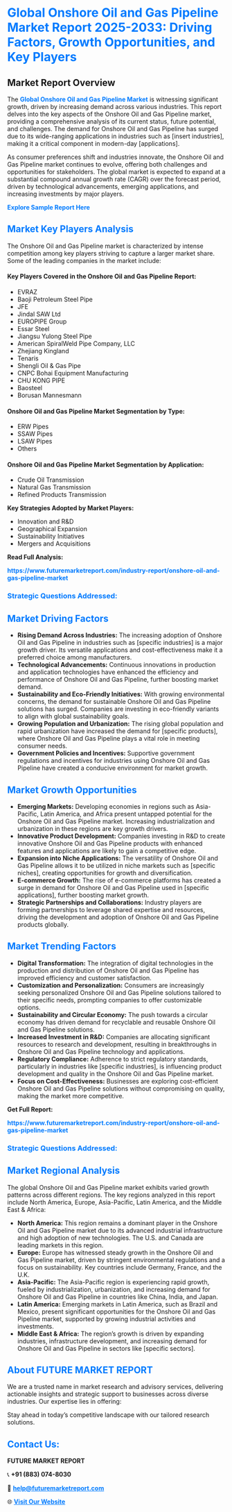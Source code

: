 <h1 style="color: #007BFF;">Global Onshore Oil and Gas Pipeline Market Report 2025-2033: Driving Factors, Growth Opportunities, and Key Players</h1>

<section id="overview">
<h2>Market Report Overview</h2>
<p>The <a href="https://www.futuremarketreport.com/industry-report/onshore-oil-and-gas-pipeline-market" style="color: #007BFF; text-decoration: none;"><strong>Global Onshore Oil and Gas Pipeline Market</strong></a> is witnessing significant growth, driven by increasing demand across various industries. This report delves into the key aspects of the Onshore Oil and Gas Pipeline market, providing a comprehensive analysis of its current status, future potential, and challenges. The demand for Onshore Oil and Gas Pipeline has surged due to its wide-ranging applications in industries such as [insert industries], making it a critical component in modern-day [applications].</p>
<p>As consumer preferences shift and industries innovate, the Onshore Oil and Gas Pipeline market continues to evolve, offering both challenges and opportunities for stakeholders. The global market is expected to expand at a substantial compound annual growth rate (CAGR) over the forecast period, driven by technological advancements, emerging applications, and increasing investments by major players.</p>
</section>

<section id="overview">
<p><a href="https://www.futuremarketreport.com/request-sample/reportId=57097" style="color: #007BFF; text-decoration: none;"><strong>Explore Sample Report Here</strong></a></p>
</section>

<section id="key-players">
<h2 style="color: #007BFF;">Market Key Players Analysis</h2>
<p>The Onshore Oil and Gas Pipeline market is characterized by intense competition among key players striving to capture a larger market share. Some of the leading companies in the market include:</p>
<h4>Key Players Covered in the Onshore Oil and Gas Pipeline Report:</h4>
<ul><li>EVRAZ</li><li>Baoji Petroleum Steel Pipe</li><li>JFE</li><li>Jindal SAW Ltd</li><li>EUROPIPE Group</li><li>Essar Steel</li><li>Jiangsu Yulong Steel Pipe</li><li>American SpiralWeld Pipe Company, LLC</li><li>Zhejiang Kingland</li><li>Tenaris</li><li>Shengli Oil &amp; Gas Pipe</li><li>CNPC Bohai Equipment Manufacturing</li><li>CHU KONG PIPE</li><li>Baosteel</li><li>Borusan Mannesmann</li></ul>
<h4>Onshore Oil and Gas Pipeline Market Segmentation by Type:</h4>
<ul><li>ERW Pipes</li><li>SSAW Pipes</li><li>LSAW Pipes</li><li>Others</li></ul>

<h4>Onshore Oil and Gas Pipeline Market Segmentation by Application:</h4>
<ul><li>Crude Oil Transmission</li><li>Natural Gas Transmission</li><li>Refined Products Transmission</li></ul>
<p><strong>Key Strategies Adopted by Market Players:</strong></p>
<ul>
<li>Innovation and R&D</li>
<li>Geographical Expansion</li>
<li>Sustainability Initiatives</li>
<li>Mergers and Acquisitions</li>
</ul>
</section>

<section>
<p><strong>Read Full Analysis: </strong></p><a href="https://www.futuremarketreport.com/industry-report/onshore-oil-and-gas-pipeline-market" style="color: #007BFF; text-decoration: none;"><strong>https://www.futuremarketreport.com/industry-report/onshore-oil-and-gas-pipeline-market</strong></a>
<h3 style="color: #007BFF;">Strategic Questions Addressed:</h3>
</section>

<section id="driving-factors">
<h2 style="color: #007BFF;">Market Driving Factors</h2>
<ul>
<li><strong>Rising Demand Across Industries:</strong> The increasing adoption of Onshore Oil and Gas Pipeline in industries such as [specific industries] is a major growth driver. Its versatile applications and cost-effectiveness make it a preferred choice among manufacturers.</li>
<li><strong>Technological Advancements:</strong> Continuous innovations in production and application technologies have enhanced the efficiency and performance of Onshore Oil and Gas Pipeline, further boosting market demand.</li>
<li><strong>Sustainability and Eco-Friendly Initiatives:</strong> With growing environmental concerns, the demand for sustainable Onshore Oil and Gas Pipeline solutions has surged. Companies are investing in eco-friendly variants to align with global sustainability goals.</li>
<li><strong>Growing Population and Urbanization:</strong> The rising global population and rapid urbanization have increased the demand for [specific products], where Onshore Oil and Gas Pipeline plays a vital role in meeting consumer needs.</li>
<li><strong>Government Policies and Incentives:</strong> Supportive government regulations and incentives for industries using Onshore Oil and Gas Pipeline have created a conducive environment for market growth.</li>
</ul>
</section>

<section id="growth-opportunities">
<h2 style="color: #007BFF;">Market Growth Opportunities</h2>
<ul>
<li><strong>Emerging Markets:</strong> Developing economies in regions such as Asia-Pacific, Latin America, and Africa present untapped potential for the Onshore Oil and Gas Pipeline market. Increasing industrialization and urbanization in these regions are key growth drivers.</li>
<li><strong>Innovative Product Development:</strong> Companies investing in R&D to create innovative Onshore Oil and Gas Pipeline products with enhanced features and applications are likely to gain a competitive edge.</li>
<li><strong>Expansion into Niche Applications:</strong> The versatility of Onshore Oil and Gas Pipeline allows it to be utilized in niche markets such as [specific niches], creating opportunities for growth and diversification.</li>
<li><strong>E-commerce Growth:</strong> The rise of e-commerce platforms has created a surge in demand for Onshore Oil and Gas Pipeline used in [specific applications], further boosting market growth.</li>
<li><strong>Strategic Partnerships and Collaborations:</strong> Industry players are forming partnerships to leverage shared expertise and resources, driving the development and adoption of Onshore Oil and Gas Pipeline products globally.</li>
</ul>
</section>

<section id="trending-factors">
<h2 style="color: #007BFF;">Market Trending Factors</h2>
<ul>
<li><strong>Digital Transformation:</strong> The integration of digital technologies in the production and distribution of Onshore Oil and Gas Pipeline has improved efficiency and customer satisfaction.</li>
<li><strong>Customization and Personalization:</strong> Consumers are increasingly seeking personalized Onshore Oil and Gas Pipeline solutions tailored to their specific needs, prompting companies to offer customizable options.</li>
<li><strong>Sustainability and Circular Economy:</strong> The push towards a circular economy has driven demand for recyclable and reusable Onshore Oil and Gas Pipeline solutions.</li>
<li><strong>Increased Investment in R&D:</strong> Companies are allocating significant resources to research and development, resulting in breakthroughs in Onshore Oil and Gas Pipeline technology and applications.</li>
<li><strong>Regulatory Compliance:</strong> Adherence to strict regulatory standards, particularly in industries like [specific industries], is influencing product development and quality in the Onshore Oil and Gas Pipeline market.</li>
<li><strong>Focus on Cost-Effectiveness:</strong> Businesses are exploring cost-efficient Onshore Oil and Gas Pipeline solutions without compromising on quality, making the market more competitive.</li>
</ul>
</section>

<section>
<p><strong>Get Full Report: </strong></p><a href="https://www.futuremarketreport.com/industry-report/onshore-oil-and-gas-pipeline-market" style="color: #007BFF; text-decoration: none;"><strong>https://www.futuremarketreport.com/industry-report/onshore-oil-and-gas-pipeline-market</strong></a>
<h3 style="color: #007BFF;">Strategic Questions Addressed:</h3>
</section>


<section id="regional-analysis">
<h2 style="color: #007BFF;">Market Regional Analysis</h2>
<p>The global Onshore Oil and Gas Pipeline market exhibits varied growth patterns across different regions. The key regions analyzed in this report include North America, Europe, Asia-Pacific, Latin America, and the Middle East & Africa:</p>
<ul>
<li><strong>North America:</strong> This region remains a dominant player in the Onshore Oil and Gas Pipeline market due to its advanced industrial infrastructure and high adoption of new technologies. The U.S. and Canada are leading markets in this region.</li>
<li><strong>Europe:</strong> Europe has witnessed steady growth in the Onshore Oil and Gas Pipeline market, driven by stringent environmental regulations and a focus on sustainability. Key countries include Germany, France, and the U.K.</li>
<li><strong>Asia-Pacific:</strong> The Asia-Pacific region is experiencing rapid growth, fueled by industrialization, urbanization, and increasing demand for Onshore Oil and Gas Pipeline in countries like China, India, and Japan.</li>
<li><strong>Latin America:</strong> Emerging markets in Latin America, such as Brazil and Mexico, present significant opportunities for the Onshore Oil and Gas Pipeline market, supported by growing industrial activities and investments.</li>
<li><strong>Middle East & Africa:</strong> The region’s growth is driven by expanding industries, infrastructure development, and increasing demand for Onshore Oil and Gas Pipeline in sectors like [specific sectors].</li>
</ul>
</section>

<footer>
<h2 style="color: #007BFF;">About FUTURE MARKET REPORT</h2>
<p>We are a trusted name in market research and advisory services, delivering actionable insights and strategic support to businesses across diverse industries. Our expertise lies in offering:</p>

<p>Stay ahead in today’s competitive landscape with our tailored research solutions.</p>

<h2 style="color: #007BFF;">Contact Us:</h2>
<p><strong>FUTURE MARKET REPORT</strong></p>
<p>📞 <strong>+91 (883) 074-8030</strong></p>
<p>📧 <strong><a href="mailto:help@futuremarketreport.com" style="color: #007BFF;">help@futuremarketreport.com</a></strong></p>
<p>🌐 <strong><a href="https://www.futuremarketreport.com/" style="color: #007BFF;">Visit Our Website</a></strong></p>
</footer>